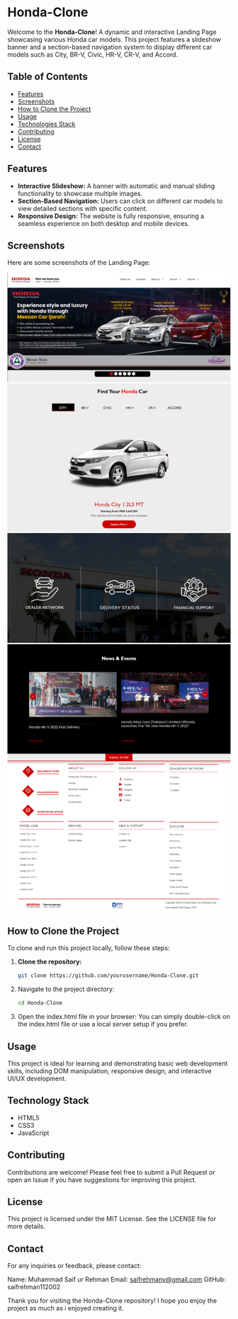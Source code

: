# Honda-Clone

Welcome to the **Honda-Clone**! A dynamic and interactive Landing Page showcasing various Honda car models. This project features a slideshow banner and a section-based navigation system to display different car models 
such as City, BR-V, Civic, HR-V, CR-V, and Accord.

## Table of Contents

- [Features](#features)
- [Screenshots](#screenshots)
- [How to Clone the Project](#how-to-clone-the-project)
- [Usage](#usage)
- [Technologies Stack](#technologies-stack)
- [Contributing](#contributing)
- [License](#license)
- [Contact](#contact)

## Features

- **Interactive Slideshow:** A banner with automatic and manual sliding functionality to showcase multiple images.
- **Section-Based Navigation:** Users can click on different car models to view detailed sections with specific content.
- **Responsive Design:** The website is fully responsive, ensuring a seamless experience on both desktop and mobile devices.

## Screenshots

Here are some screenshots of the Landing Page:

![Screenshot 1](https://github.com/saifrehman112002/Honda-Clone/blob/main/SS1.png)
![Screenshot 2](https://github.com/saifrehman112002/Honda-Clone/blob/main/SS2.png)
![Screenshot 3](https://github.com/saifrehman112002/Honda-Clone/blob/main/SS3.png)
![Screenshot 4](https://github.com/saifrehman112002/Honda-Clone/blob/main/SS4.png)
![Screenshot 5](https://github.com/saifrehman112002/Honda-Clone/blob/main/SS5.png)

## How to Clone the Project

To clone and run this project locally, follow these steps:

1. **Clone the repository:**
   ```bash
   git clone https://github.com/yourusername/Honda-Clone.git
   ```
2. Navigate to the project directory:
   ```bash
   cd Honda-Clone
   ```
3. Open the index.html file in your browser:
   You can simply double-click on the index.html file or use a local server setup if you prefer.

## Usage

This project is ideal for learning and demonstrating basic web development skills, including DOM manipulation, responsive design, and interactive UI/UX development.

## Technology Stack

- HTML5
- CSS3
- JavaScript

## Contributing

Contributions are welcome! Please feel free to submit a Pull Request or open an Issue if you have suggestions for improving this project.

## License

This project is licensed under the MIT License. See the LICENSE file for more details.

## Contact

For any inquiries or feedback, please contact:

Name: Muhammad Saif ur Rehman
Email: saifrehmany@gmail.com
GitHub: saifrehman112002

Thank you for visiting the Honda-Clone repository! I hope you enjoy the project as much as i enjoyed creating it.
